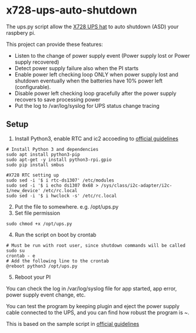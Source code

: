# x728-ups-auto-shutdown

The ups.py script allow the [X728 UPS hat](https://geekworm.com/products/raspberry-pi-x728-max-5-1v-8a-18650-ups-power-management-board) to auto shutdown (ASD) your raspbery pi.

This project can provide these features:
- Listen to the change of power supply event (Power supply lost or Power supply recovered)
- Detect power supply failure also when the PI starts
- Enable power left checking loop ONLY when power supply lost and shutdown eventually when the batteries have 10% power left (configurable).
- Disable power left checking loop gracefully after the power supply recovers to save processing power
- Put the log to /var/log/syslog for UPS status change tracing

## Setup
1. Install Python3, enable RTC and ic2 accoeding to [official guidelines](https://github.com/geekworm-com/x728/blob/master/x728.sh)

```
# Install Python 3 and dependencies
sudo apt install python3-pip
sudo apt-get -y install python3-rpi.gpio
sudo pip install smbus

#X728 RTC setting up
sudo sed -i '$ i rtc-ds1307' /etc/modules
sudo sed -i '$ i echo ds1307 0x68 > /sys/class/i2c-adapter/i2c-1/new_device' /etc/rc.local
sudo sed -i '$ i hwclock -s' /etc/rc.local
```
2. Put the file to somewhere. e.g. /opt/ups.py
3. Set file permission
```
sudo chmod +x /opt/ups.py
```
4. Run the script on boot by crontab
```
# Must be run with root user, since shutdown commands will be called
sudo su
crontab - e
# Add the following line to the crontab
@reboot python3 /opt/ups.py
```
5. Reboot your PI

You can check the log in /var/log/syslog file for app started, app error, power supply event change, etc.

You can test the program by keeping plugin and eject the power supply cable connected to the UPS, and you can find how robust the program is ~.

This is based on the sample script in [official guidelines](https://github.com/geekworm-com/x728/blob/master/x728.sh)

